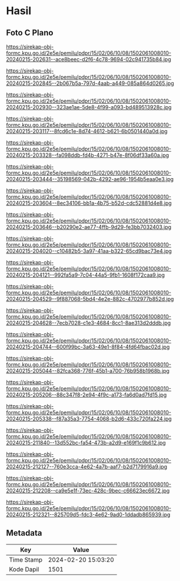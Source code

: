 # Hasil

## Foto C Plano

https://sirekap-obj-formc.kpu.go.id/2e5e/pemilu/pdpr/15/02/06/10/08/1502061008010-20240215-202631--ace8beec-d2f6-4c78-9694-02c941735b84.jpg

https://sirekap-obj-formc.kpu.go.id/2e5e/pemilu/pdpr/15/02/06/10/08/1502061008010-20240215-202845--2b067b5a-797d-4aab-a449-085a864d0265.jpg

https://sirekap-obj-formc.kpu.go.id/2e5e/pemilu/pdpr/15/02/06/10/08/1502061008010-20240215-202930--323ae1ae-5de8-4f99-a093-bd489513928c.jpg

https://sirekap-obj-formc.kpu.go.id/2e5e/pemilu/pdpr/15/02/06/10/08/1502061008010-20240215-203117--8fcd6c1e-8d74-4612-b621-6b0501440a0d.jpg

https://sirekap-obj-formc.kpu.go.id/2e5e/pemilu/pdpr/15/02/06/10/08/1502061008010-20240215-203328--fa098ddb-fd4b-4271-b47e-8f06df33a60a.jpg

https://sirekap-obj-formc.kpu.go.id/2e5e/pemilu/pdpr/15/02/06/10/08/1502061008010-20240215-203444--35198569-042b-4292-ae96-1954b5eaa0e3.jpg

https://sirekap-obj-formc.kpu.go.id/2e5e/pemilu/pdpr/15/02/06/10/08/1502061008010-20240215-203604--8ec34106-bb1a-4b75-b52d-cdc52881d4e8.jpg

https://sirekap-obj-formc.kpu.go.id/2e5e/pemilu/pdpr/15/02/06/10/08/1502061008010-20240215-203646--b20290e2-ae77-4ffb-9d29-fe3bb7032403.jpg

https://sirekap-obj-formc.kpu.go.id/2e5e/pemilu/pdpr/15/02/06/10/08/1502061008010-20240215-204020--c10482b5-3a97-41aa-b322-65cd9bac73e4.jpg

https://sirekap-obj-formc.kpu.go.id/2e5e/pemilu/pdpr/15/02/06/10/08/1502061008010-20240215-204121--992fa5a9-7c04-44a5-9fb1-1608f172caa9.jpg

https://sirekap-obj-formc.kpu.go.id/2e5e/pemilu/pdpr/15/02/06/10/08/1502061008010-20240215-204529--9f887068-5bd4-4e2e-882c-4702977b852d.jpg

https://sirekap-obj-formc.kpu.go.id/2e5e/pemilu/pdpr/15/02/06/10/08/1502061008010-20240215-204628--7ecb7028-c1e3-4684-8cc1-8ae313d2dddb.jpg

https://sirekap-obj-formc.kpu.go.id/2e5e/pemilu/pdpr/15/02/06/10/08/1502061008010-20240215-204744--600f99bc-3a63-49e1-8f84-4fd64fbac02d.jpg

https://sirekap-obj-formc.kpu.go.id/2e5e/pemilu/pdpr/15/02/06/10/08/1502061008010-20240215-205044--82fca368-776f-45b1-a700-76b958b1968b.jpg

https://sirekap-obj-formc.kpu.go.id/2e5e/pemilu/pdpr/15/02/06/10/08/1502061008010-20240215-205206--88c347f8-2e94-4f9c-a173-fa6d0ad7fd15.jpg

https://sirekap-obj-formc.kpu.go.id/2e5e/pemilu/pdpr/15/02/06/10/08/1502061008010-20240215-205338--f87a35a3-7754-4068-b2d6-433c720fa224.jpg

https://sirekap-obj-formc.kpu.go.id/2e5e/pemilu/pdpr/15/02/06/10/08/1502061008010-20240215-211840--13d552bc-fa54-473b-a2d9-e169f1c9b612.jpg

https://sirekap-obj-formc.kpu.go.id/2e5e/pemilu/pdpr/15/02/06/10/08/1502061008010-20240215-212127--760e3cca-4e62-4a7b-aaf7-b2d7179916a9.jpg

https://sirekap-obj-formc.kpu.go.id/2e5e/pemilu/pdpr/15/02/06/10/08/1502061008010-20240215-212208--ca9e5e1f-73ec-428c-9bec-c66623ec6672.jpg

https://sirekap-obj-formc.kpu.go.id/2e5e/pemilu/pdpr/15/02/06/10/08/1502061008010-20240215-212321--825709d5-fdc3-4e62-9ad0-1ddadb865939.jpg


## Metadata

| Key        | Value               |
| ---------- | ------------------- |
| Time Stamp | 2024-02-20 15:03:20 |
| Kode Dapil | 1501                |



